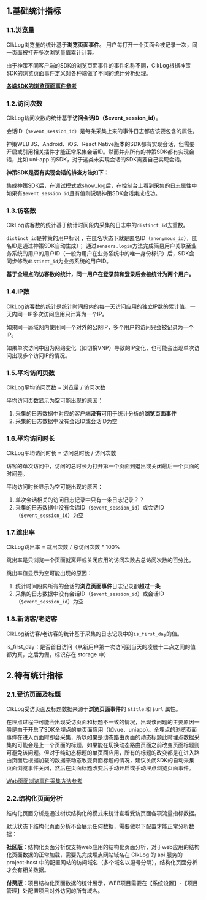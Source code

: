 ## 1.基础统计指标

### 1.1.浏览量

ClkLog浏览量的统计基于**浏览页面事件**。
用户每打开一个页面会被记录一次，同一页面被打开多次浏览量值累计计算。

由于神策不同客户端的SDK的浏览页面事件的事件名称不同，ClkLog根据神策SDK的浏览页面事件定义对各种端做了不同的统计分析处理。

[**各端SDK的浏览页面事件参考**](/tutorials/notes.md#_12浏览页面事件的集成)

### 1.2.访问次数
  
ClkLog访问次数的统计基于**访问会话ID（$event_session_id）**。

会话ID（`$event_session_id`）是每条采集上来的事件日志都应该要包含的属性。

神策WEB JS、Android、iOS、React Native版本的SDK都有实现会话，但需要开启或引用相关插件才能正常采集会话ID。然而并非所有的神策SDK都有实现会话，比如 uni-app 的SDK，对于这类未实现会话的SDK需要自己实现会话。

**神策SDK是否有实现会话的排查方法如下：**

集成神策SDK后，在调试模式或show_log后，在控制台上看到采集的日志属性中如果有`$event_session_id`且有值则说明神策SDK会话集成成功。

### 1.3.访客数

ClkLog访客数的统计基于统计时间段内采集的日志中的`distinct_id`去重数。

`distinct_id`是神策的用户标识 ，在匿名状态下就是匿名ID（`anonymous_id`），匿名ID是通过神策SDK自动生成）；
通过`sensors.login`方法完成简易用户关联至业务系统的用户的用户ID（一般为用户在业务系统中的唯一身份标识）后，SDK会同步修改`distinct_id`为业务系统的用户ID。

**基于全埋点的访客数的统计，同一用户在登录前和登录后会被统计为两个用户。**

### 1.4.IP数

ClkLog访客数的统计是统计时间段内的每一天访问应用的独立IP数的累计值，一天内同一IP多次访问应用只计算为一个IP。

如果同一局域网内使用同一个对外的公网IP，多个用户的访问只会被记录为一个IP。

如果单次访问中因为网络变化（如切换VNP）导致的IP变化，也可能会出现单次访问出现多个访问IP的情况。

### 1.5.平均访问页数

ClkLog平均访问页数 = 浏览量 / 访问次数

平均访问页数显示为空可能出现的原因：

1. 采集的日志数据中对应的客户端**没有**可用于统计分析的**浏览页面事件**
2. 采集的日志数据中没有会话ID或会话ID为空

### 1.6.平均访问时长

ClkLog平均访问时长 = 访问总时长 / 访问次数

访客的单次访问中，访问的总时长为打开第一个页面到退出或关闭最后一个页面的时间差。

平均访问时长显示为空可能出现的原因：

1. 单次会话相关的访问日志记录中只有一条日志记录？？
2. 采集的日志数据中没有会话ID（`$event_session_id`）或会话ID（`$event_session_id`）为空

### 1.7.跳出率

ClkLog跳出率 = 跳出次数 / 总访问次数 * 100%

跳出率是只浏览一个页面就离开或关闭应用的访问次数占总访问次数的百分比。

跳出率值显示为空可能出现的原因：

1. 统计时间段内所有的会话的**浏览页面事件**日志记录都**超过一条**
2. 采集的日志数据中没有会话ID（`$event_session_id`）或会话ID（`$event_session_id`）为空

### 1.8.新访客/老访客

ClkLog新访客/老访客的统计基于采集的日志记录中的`is_first_day`的值。

is_first_day：是否首日访问（从新用户第一次访问到当天的凌晨十二点之间的值都为真，之后为假，标识存在 storage 中）

## 2.特有统计指标

### 2.1.受访页面及标题

ClkLog受访页面及标题数据来源于**浏览页面事件**的 `$title` 和 `$url` 属性。

在埋点过程中可能会出现受访页面和标题不一致的情况，出现该问题的主要原因一般是由于开启了SDK全埋点的单页面应用（如vue、uniapp）。全埋点的浏览页面事件在进入页面时即会采集，所以如果是动态路由页面的动态标题此时埋点数据采集的可能会是上一个页面的标题，如果能在切换动态路由页面之前改变页面标题则可避免该问题。但对于纯动态标题的单页面应用，所有的标题的改变都是在进入路由页面后根据加载的数据来动态改变页面标题的情况，建议关闭SDK的自动采集页面浏览事件关闭，然后在页面标题改变后手动开启或手动埋点浏览页面事件。

[Web页面浏览事件采集方法参考](https://manual.sensorsdata.cn/sa/3.0/zh_cn/tech_sdk_client_web_high-109576411.html#id-高级功能（Web）-Web页面浏览事件采集)

### 2.2.结构化页面分析

结构化页面分析是通过树状结构化的模式来统计查看受访页面各项流量指标数据。

默认状态下结构化页面分析不会展示任何数据，需要做以下配置才能正常分析数据：

**社区版**：结构化页面分析仅支持web应用的结构化页面分析，对于web应用的结构化页面数据的正常加载，需要先完成埋点网站域名在 ClkLog 的 api 服务的 project-host 中的配置网站的访问域名（多个域名以逗号分隔），结构化页面分析才会有相关数据。

**付费版**：项目结构化页面数据的统计展示，WEB项目需要在【系统设置】-【项目管理】处配置项目对外访问的所有域名。
